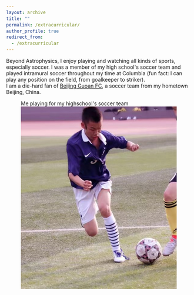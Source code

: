 ```yaml
---
layout: archive
title: ""
permalink: /extracurricular/
author_profile: true
redirect_from:
  - /extracurricular
---
```


Beyond Astrophysics, I enjoy playing and watching all kinds of sports, especially soccer. I was a member of my high school's soccer team and played intramural soccer throughout my time at Columbia (fun fact: I can play any position on the field, from goalkeeper to striker).   
I am a die-hard fan of [Beijing Guoan FC](http://www.fcguoan.com/en/), a soccer team from my hometown Beijing, China.

<figure>
  <figcaption>Me playing for my highschool's soccer team</figcaption>
  <img src="/images/highschool_soccer.jpg">
</figure>
